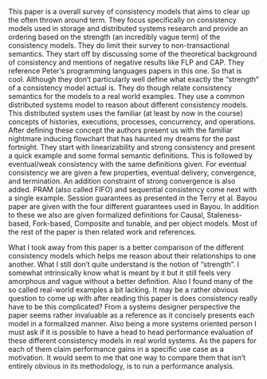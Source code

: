 This paper is a overall survey of consistency models that aims to clear up the often thrown around term. They focus specifically on consistency models used in storage and distributed systems research and provide an ordering based on the strength (an incredibly vague term) of the consistency models. They do limit their survey to non-transactional semantics. They start off by discussing some of the theoretical background of consistency and mentions of negative results like FLP and CAP. They reference Peter’s programming languages papers in this one. So that is cool. Although they don’t particularly well define what exactly the “strength” of a consistency model actual is. They do though relate consistency semantics for the models to a real world examples. They use a common distributed systems model to reason about different consistency models. This distributed system uses the familiar (at least by now in the course) concepts of histories, executions, processes, concurrency, and operations. After defining these concept the authors present us with the familiar nightmare inducing flowchart that has haunted my dreams for the past fortnight. They start with linearizability and strong consistency and present a quick example and some formal semantic definitions. This is followed by eventual/weak consistency with the same definitions given. For eventual consistency we are given a few properties, eventual delivery, convergence, and termination. An addition constraint of strong convergence is also added. PRAM (also called FIFO) and sequential consistency come next with a single example. Session guarantees as presented in the Terry et al. Bayou paper are given with the four different guarantees used in Bayou. In addition to these we also are given formalized definitions for Causal, Staleness-based, Fork-based, Composite and tunable, and per object models. Most of the rest of the paper is then related work and references.


What I took away from this paper is a better comparison of the different consistency models which helps me reason about their relationships to one another. What I still don’t quite understand is the notion of “strength”. I somewhat intrinsically know what is meant by it but it still feels very amorphous and vague without a better definition. Also I found many of the so called real-world examples a bit lacking. It may be a rather obvious question to come up with after reading this paper is does consistency really have to be this complicated? From a systems designer perspective the paper seems rather invaluable as a reference as it concisely presents each model in a formalized manner. Also being a more systems oriented person I must ask if it is possible to have a head to head performance evaluation of these different consistency models in real world systems. As the papers for each of them claim performance gains in a specific use case as a motivation. It would seem to me that one way to compare them that isn’t entirely obvious in its methodology, is to run a performance analysis.
